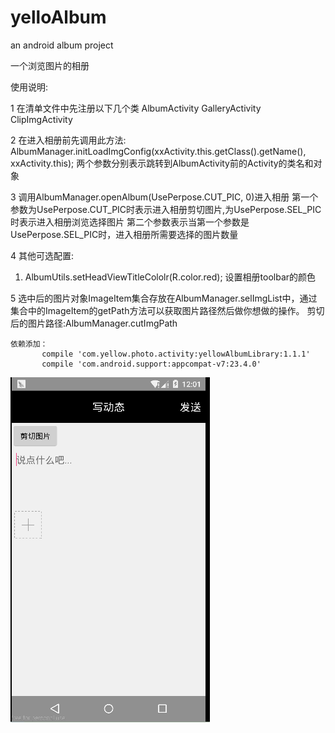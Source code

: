 # yelloAlbum
an android album project

一个浏览图片的相册 

使用说明:

1 在清单文件中先注册以下几个类
  AlbumActivity
  GalleryActivity
  ClipImgActivity

2 在进入相册前先调用此方法:
  AlbumManager.initLoadImgConfig(xxActivity.this.getClass().getName(), xxActivity.this);
  两个参数分别表示跳转到AlbumActivity前的Activity的类名和对象

3 调用AlbumManager.openAlbum(UsePerpose.CUT_PIC, 0)进入相册
   第一个参数为UsePerpose.CUT_PIC时表示进入相册剪切图片,为UsePerpose.SEL_PIC时表示进入相册浏览选择图片
   第二个参数表示当第一个参数是UsePerpose.SEL_PIC时，进入相册所需要选择的图片数量


4 其他可选配置:
  1) AlbumUtils.setHeadViewTitleCololr(R.color.red); 设置相册toolbar的颜色

5 选中后的图片对象ImageItem集合存放在AlbumManager.selImgList中，通过集合中的ImageItem的getPath方法可以获取图片路径然后做你想做的操作。
  剪切后的图片路径:AlbumManager.cutImgPath



    依赖添加：
           compile 'com.yellow.photo.activity:yellowAlbumLibrary:1.1.1'
           compile 'com.android.support:appcompat-v7:23.4.0'





![image](https://github.com/kid1943/yellowAlbum/blob/master/album.gif?raw=true)















